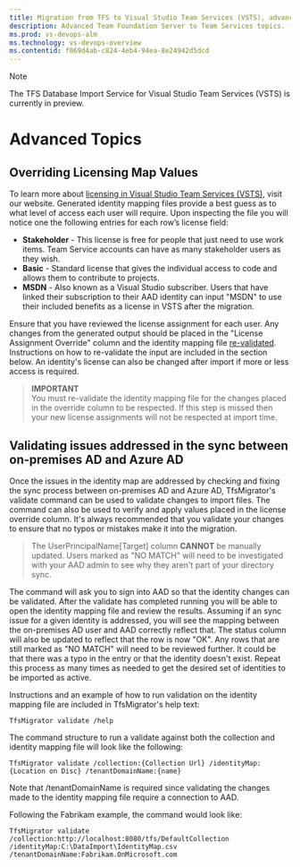 ```yaml
---
title: Migration from TFS to Visual Studio Team Services (VSTS), advanced topics | VSTS & TFS
description: Advanced Team Foundation Server to Team Services topics. 
ms.prod: vs-devops-alm
ms.technology: vs-devops-overview
ms.contentid: f069d4ab-c824-4eb4-94ea-8e24942d5dcd
---
```


> [!NOTE]
> The TFS Database Import Service for Visual Studio Team Services (VSTS) is currently in preview.

# Advanced Topics

## Overriding Licensing Map Values
To learn more about [licensing in Visual Studio Team Services (VSTS)](https://www.visualstudio.com/en-us/products/visual-studio-team-services-pricing-vs.aspx), visit our website. Generated identity mapping files provide a best guess as to what level of access each user will require. Upon inspecting the file you will notice one the following entries for each row’s license field:

* **Stakeholder** - This license is free for people that just need to use work items. Team Service accounts can have as many stakeholder users as they wish.
* **Basic** - Standard license that gives the individual access to code and allows them to contribute to projects. 
* **MSDN** - Also known as a Visual Studio subscriber. Users that have linked their subscription to their AAD identity can input "MSDN" to use their included benefits as a license in VSTS after the migration.

Ensure that you have reviewed the license assignment for each user. Any changes from the generated output should be placed in the "License Assignment Override" column and the identity mapping file [re-validated](#validating-sync-between-on-premises-ad-and-azure-ad). Instructions on how to re-validate the input are included in the section below. An identity's license can also be changed after import if more or less access is required. 

> **IMPORTANT**  
> You must re-validate the identity mapping file for the changes placed in the override column to be respected. If this step is missed then your new license assignments will not be respected at import time.  

<a id="validating-sync-between-on-premises-ad-and-azure-ad"></a>
## Validating issues addressed in the sync between on-premises AD and Azure AD
Once the issues in the identity map are addressed by checking and fixing the sync process between on-premises AD and Azure AD, TfsMigrator's validate command can be used to validate changes to import files. The command can also be used to verify and apply values placed in the license override column. It's always recommended that you validate your changes to ensure that no typos or mistakes make it into the migration.

> The UserPrincipalName[Target] column **CANNOT** be manually updated. Users marked as "NO MATCH" will need to be investigated with your AAD admin to see why they aren't part of your directory sync. 

The command will ask you to sign into AAD so that the identity changes can be validated. After the validate has completed running you will be able to open the identity mapping file and review the results. Assuming if an sync issue for a given identity is addressed, you will see the mapping between the on-premises AD user and AAD correctly reflect that. The status column will also be updated to reflect that the row is now "OK". Any rows that are still marked as "NO MATCH" will need to be reviewed further. It could be that there was a typo in the entry or that the identity doesn't exist. Repeat this process as many times as needed to get the desired set of identities to be imported as active. 

Instructions and an example of how to run validation on the identity mapping file are included in TfsMigrator's help text:

```cmdline
TfsMigrator validate /help
```

The command structure to run a validate against both the collection and identity mapping file will look like the following:

```cmdline
TfsMigrator validate /collection:{Collection Url} /identityMap:{Location on Disc} /tenantDomainName:{name}
```

Note that /tenantDomainName is required since validating the changes made to the identity mapping file require a connection to AAD. 

Following the Fabrikam example, the command would look like:

```cmdline
TfsMigrator validate /collection:http://localhost:8080/tfs/DefaultCollection /identityMap:C:\DataImport\IdentityMap.csv /tenantDomainName:Fabrikam.OnMicrosoft.com
```



